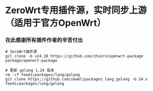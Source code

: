 # ZeroWrt专用插件源，实时同步上游（适用于官方OpenWrt）

### 在此感谢所有插件作者的辛苦付出

```shell
# ZeroWrt插件源
git clone -b v24.10 https://github.com/zhiern/openwrt-package package/openwrt-package

# 更新 golang 1.24 版本
rm -rf feeds/packages/lang/golang
git clone https://github.com/sbwml/packages_lang_golang -b 24.x feeds/packages/lang/golang
```

